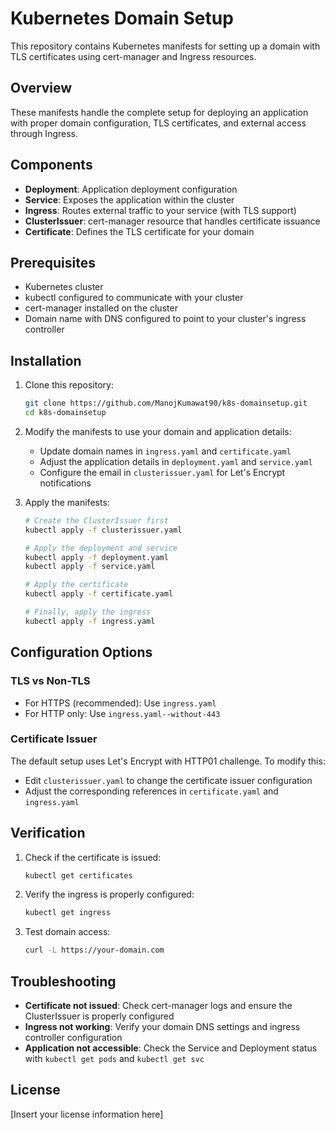 # Kubernetes Domain Setup

This repository contains Kubernetes manifests for setting up a domain with TLS certificates using cert-manager and Ingress resources.

## Overview

These manifests handle the complete setup for deploying an application with proper domain configuration, TLS certificates, and external access through Ingress.

## Components

- **Deployment**: Application deployment configuration
- **Service**: Exposes the application within the cluster
- **Ingress**: Routes external traffic to your service (with TLS support)
- **ClusterIssuer**: cert-manager resource that handles certificate issuance
- **Certificate**: Defines the TLS certificate for your domain

## Prerequisites

- Kubernetes cluster
- kubectl configured to communicate with your cluster
- cert-manager installed on the cluster
- Domain name with DNS configured to point to your cluster's ingress controller

## Installation

1. Clone this repository:
   ```bash
   git clone https://github.com/ManojKumawat90/k8s-domainsetup.git
   cd k8s-domainsetup
   ```

2. Modify the manifests to use your domain and application details:
   - Update domain names in `ingress.yaml` and `certificate.yaml`
   - Adjust the application details in `deployment.yaml` and `service.yaml`
   - Configure the email in `clusterissuer.yaml` for Let's Encrypt notifications

3. Apply the manifests:
   ```bash
   # Create the ClusterIssuer first
   kubectl apply -f clusterissuer.yaml
   
   # Apply the deployment and service
   kubectl apply -f deployment.yaml
   kubectl apply -f service.yaml
   
   # Apply the certificate
   kubectl apply -f certificate.yaml
   
   # Finally, apply the ingress
   kubectl apply -f ingress.yaml
   ```

## Configuration Options

### TLS vs Non-TLS

- For HTTPS (recommended): Use `ingress.yaml`
- For HTTP only: Use `ingress.yaml--without-443`

### Certificate Issuer

The default setup uses Let's Encrypt with HTTP01 challenge. To modify this:
- Edit `clusterissuer.yaml` to change the certificate issuer configuration
- Adjust the corresponding references in `certificate.yaml` and `ingress.yaml`

## Verification

1. Check if the certificate is issued:
   ```bash
   kubectl get certificates
   ```

2. Verify the ingress is properly configured:
   ```bash
   kubectl get ingress
   ```

3. Test domain access:
   ```bash
   curl -L https://your-domain.com
   ```

## Troubleshooting

- **Certificate not issued**: Check cert-manager logs and ensure the ClusterIssuer is properly configured
- **Ingress not working**: Verify your domain DNS settings and ingress controller configuration
- **Application not accessible**: Check the Service and Deployment status with `kubectl get pods` and `kubectl get svc`

## License

[Insert your license information here]
